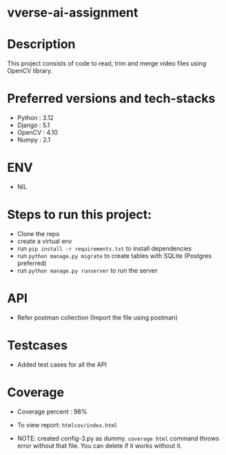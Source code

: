 # vverse-ai-assignment

# Description
This project consists of code to read, trim and merge video files using OpenCV library.

# Preferred versions and tech-stacks
- Python : 3.12
- Django : 5.1
- OpenCV : 4.10
- Numpy : 2.1

# ENV
- NIL

# Steps to run this project:

- Clone the repo
- create a virtual env
- run `pip install -r requirements.txt` to install dependencies
- run `python manage.py migrate` to create tables with SQLite (Postgres preferred)
- run `python manage.py runserver` to run the server


# API
- Refer postman collection (Import the file using postman)


# Testcases
- Added test cases for all the API

# Coverage
- Coverage percent : 98%
- To view report: `htmlcov/index.html`

- NOTE: created config-3.py as dummy. `coverage html` command throws error without that file. You can delete if it works without it.